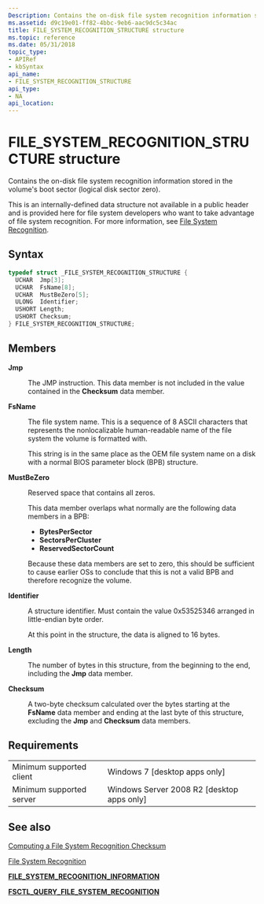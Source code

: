 ```yaml
---
Description: Contains the on-disk file system recognition information stored in the volumes boot sector (logical disk sector zero).
ms.assetid: d9c19e01-ff82-4bbc-9eb6-aac9dc5c34ac
title: FILE_SYSTEM_RECOGNITION_STRUCTURE structure
ms.topic: reference
ms.date: 05/31/2018
topic_type: 
- APIRef
- kbSyntax
api_name: 
- FILE_SYSTEM_RECOGNITION_STRUCTURE
api_type: 
- NA
api_location: 
---
```


# FILE\_SYSTEM\_RECOGNITION\_STRUCTURE structure

Contains the on-disk file system recognition information stored in the volume's boot sector (logical disk sector zero).

This is an internally-defined data structure not available in a public header and is provided here for file system developers who want to take advantage of file system recognition. For more information, see [File System Recognition](file-system-recognition.md).

## Syntax


```C++
typedef struct _FILE_SYSTEM_RECOGNITION_STRUCTURE {
  UCHAR  Jmp[3];
  UCHAR  FsName[8];
  UCHAR  MustBeZero[5];
  ULONG  Identifier;
  USHORT Length;
  USHORT Checksum;
} FILE_SYSTEM_RECOGNITION_STRUCTURE;
```



## Members

<dl> <dt>

**Jmp**
</dt> <dd>

The JMP instruction. This data member is not included in the value contained in the **Checksum** data member.

</dd> <dt>

**FsName**
</dt> <dd>

The file system name. This is a sequence of 8 ASCII characters that represents the nonlocalizable human-readable name of the file system the volume is formatted with.

This string is in the same place as the OEM file system name on a disk with a normal BIOS parameter block (BPB) structure.

</dd> <dt>

**MustBeZero**
</dt> <dd>

Reserved space that contains all zeros.

This data member overlaps what normally are the following data members in a BPB:

-   **BytesPerSector**
-   **SectorsPerCluster**
-   **ReservedSectorCount**

Because these data members are set to zero, this should be sufficient to cause earlier OSs to conclude that this is not a valid BPB and therefore recognize the volume.

</dd> <dt>

**Identifier**
</dt> <dd>

A structure identifier. Must contain the value 0x53525346 arranged in little-endian byte order.

At this point in the structure, the data is aligned to 16 bytes.

</dd> <dt>

**Length**
</dt> <dd>

The number of bytes in this structure, from the beginning to the end, including the **Jmp** data member.

</dd> <dt>

**Checksum**
</dt> <dd>

A two-byte checksum calculated over the bytes starting at the **FsName** data member and ending at the last byte of this structure, excluding the **Jmp** and **Checksum** data members.

</dd> </dl>

## Requirements



|                                     |                                                         |
|-------------------------------------|---------------------------------------------------------|
| Minimum supported client<br/> | Windows 7 \[desktop apps only\]<br/>              |
| Minimum supported server<br/> | Windows Server 2008 R2 \[desktop apps only\]<br/> |



## See also

<dl> <dt>

[Computing a File System Recognition Checksum](computing-a-file-system-recognition-checksum.md)
</dt> <dt>

[File System Recognition](file-system-recognition.md)
</dt> <dt>

[**FILE\_SYSTEM\_RECOGNITION\_INFORMATION**](/windows/desktop/api/WinIoCtl/ns-winioctl-file_system_recognition_information)
</dt> <dt>

[**FSCTL\_QUERY\_FILE\_SYSTEM\_RECOGNITION**](https://msdn.microsoft.com/library/Dd442655(v=VS.85).aspx)
</dt> </dl>

 

 




